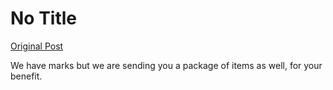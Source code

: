 # No Title

[Original Post](https://discourse.onlinedegree.iitm.ac.in/t/168916/11)

<p>We have marks but we are sending you a package of items as well, for your benefit.</p>